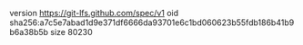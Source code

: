 version https://git-lfs.github.com/spec/v1
oid sha256:a7c5e7abad1d9e371df6666da93701e6c1bd060623b55fdb186b41b9b6a38b5b
size 80230
